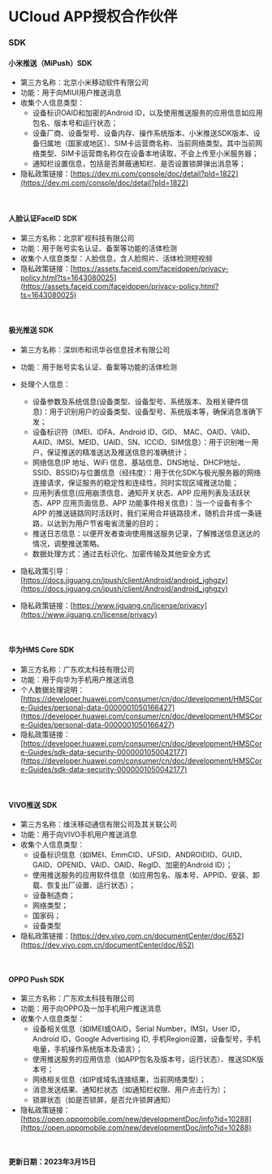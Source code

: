 # UCloud APP授权合作伙伴

### SDK
#### 小米推送（MiPush）SDK
* 第三方名称：北京小米移动软件有限公司
* 功能：用于向MIUI用户推送消息
* 收集个人信息类型：
    * 设备标识OAID和加密的Android ID，以及使用推送服务的应用信息如应用包名、版本号和运行状态；
    * 设备厂商、设备型号、设备内存、操作系统版本、小米推送SDK版本、设备归属地（国家或地区）、SIM卡运营商名称、当前网络类型。其中当前网络类型、SIM卡运营商名称仅在设备本地读取，不会上传至小米服务器；
    * 通知栏设置信息，包括是否屏蔽通知栏、是否设置锁屏弹出消息等；
* 隐私政策链接：[https://dev.mi.com/console/doc/detail?pId=1822](https://dev.mi.com/console/doc/detail?pId=1822)

<br>

#### 人脸认证FaceID SDK
* 第三方名称：北京旷视科技有限公司
* 功能：用于账号实名认证、备案等功能的活体检测
* 收集个人信息类型：人脸信息，含人脸照片、活体检测短视频
* 隐私政策链接：[https://assets.faceid.com/faceidopen/privacy-policy.html?ts=1643080025](https://assets.faceid.com/faceidopen/privacy-policy.html?ts=1643080025)


<br>

#### 极光推送 SDK
* 第三方名称：深圳市和讯华谷信息技术有限公司
* 功能：用于账号实名认证、备案等功能的活体检测
* 处理个人信息：
    * 设备参数及系统信息(设备类型、设备型号、系统版本、及相关硬件信息)：用于识别用户的设备类型、设备型号、系统版本等，确保消息准确下发；
    * 设备标识符（IMEI、IDFA、Android ID、GID、 MAC、OAID、VAID、AAID、IMSI、MEID、UAID、SN、ICCID、SIM信息）：用于识别唯一用户，保证推送的精准送达及推送信息的准确统计；
    * 网络信息(IP 地址、WiFi 信息、基站信息、DNS地址、DHCP地址、SSID、BSSID)与位置信息（经纬度）：用于优化SDK与极光服务器的网络连接请求，保证服务的稳定性和连续性，同时实现区域推送功能；
    * 应用列表信息(应用崩溃信息、通知开关状态、APP 应用列表及活跃状态、APP 应用页面信息、APP 功能事件相关信息)：当一个设备有多个 APP 的推送链路同时活跃时，我们采用合并链路技术，随机合并成一条链路，以达到为用户节省电省流量的目的；
    * 推送日志信息：以便开发者查询使用推送服务记录，了解推送信息送达的情况，调整推送策略。
    * 数据处理方式：通过去标识化、加密传输及其他安全方式
    
* 隐私政策引导：[https://docs.jiguang.cn/jpush/client/Android/android_jghgzy](https://docs.jiguang.cn/jpush/client/Android/android_jghgzy)
* 隐私政策链接：[https://www.jiguang.cn/license/privacy](https://www.jiguang.cn/license/privacy)


<br>

#### 华为HMS Core SDK
* 第三方名称：广东欢太科技有限公司
* 功能：用于向华为手机用户推送消息
* 个人数据处理说明：[https://developer.huawei.com/consumer/cn/doc/development/HMSCore-Guides/personal-data-0000001050166427](https://developer.huawei.com/consumer/cn/doc/development/HMSCore-Guides/personal-data-0000001050166427)
* 隐私政策链接：[https://developer.huawei.com/consumer/cn/doc/development/HMSCore-Guides/sdk-data-security-0000001050042177](https://developer.huawei.com/consumer/cn/doc/development/HMSCore-Guides/sdk-data-security-0000001050042177)


<br>

#### VIVO推送 SDK
* 第三方名称：维沃移动通信有限公司及其关联公司
* 功能：用于向VIVO手机用户推送消息
* 收集个人信息类型：
    * 设备标识信息（如IMEI、EmmCID、UFSID、ANDROIDID、GUID、GAID、OPENID、VAID、OAID、RegID、加密的Android ID）；
    * 使用推送服务的应用软件信息（如应用包名、版本号、APPID、安装、卸载、恢复出厂设置、运行状态）；
    * 设备制造商；
    * 网络类型；
    * 国家码；
    * 设备类型
* 隐私政策链接：[https://dev.vivo.com.cn/documentCenter/doc/652](https://dev.vivo.com.cn/documentCenter/doc/652)


<br>

#### OPPO Push SDK
* 第三方名称：广东欢太科技有限公司
* 功能：用于向OPPO及一加手机用户推送消息
* 收集个人信息类型：
    * 设备相关信息（如IMEI或OAID，Serial Number，IMSI，User ID，Android ID，Google Advertising ID, 手机Region设置，设备型号，手机电量，手机操作系统版本及语言）；
    * 使用推送服务的应用信息（如APP包名及版本号，运行状态）、推送SDK版本号；
    * 网络相关信息（如IP或域名连接结果，当前网络类型）；
    * 消息发送结果、通知栏状态（如通知栏权限、用户点击行为）；
    * 锁屏状态（如是否锁屏，是否允许锁屏通知）
* 隐私政策链接：[https://open.oppomobile.com/new/developmentDoc/info?id=10288](https://open.oppomobile.com/new/developmentDoc/info?id=10288)


<br><br>
**更新日期：2023年3月15日**